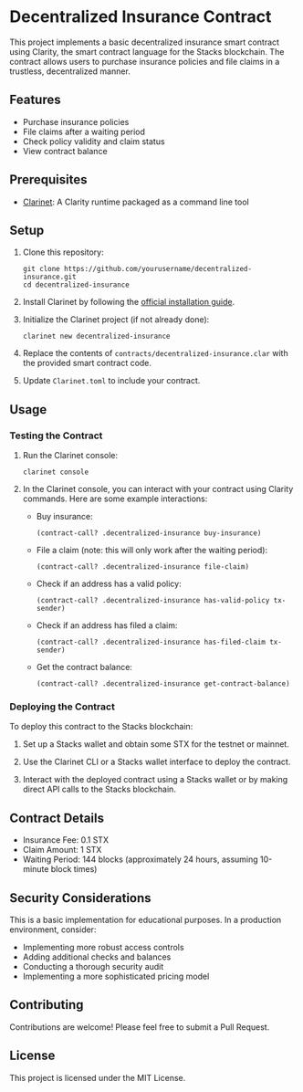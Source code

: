 # Decentralized Insurance Contract

This project implements a basic decentralized insurance smart contract using Clarity, the smart contract language for the Stacks blockchain. The contract allows users to purchase insurance policies and file claims in a trustless, decentralized manner.

## Features

- Purchase insurance policies
- File claims after a waiting period
- Check policy validity and claim status
- View contract balance

## Prerequisites

- [Clarinet](https://github.com/hirosystems/clarinet): A Clarity runtime packaged as a command line tool

## Setup

1. Clone this repository:
   ```
   git clone https://github.com/yourusername/decentralized-insurance.git
   cd decentralized-insurance
   ```

2. Install Clarinet by following the [official installation guide](https://github.com/hirosystems/clarinet#installation).

3. Initialize the Clarinet project (if not already done):
   ```
   clarinet new decentralized-insurance
   ```

4. Replace the contents of `contracts/decentralized-insurance.clar` with the provided smart contract code.

5. Update `Clarinet.toml` to include your contract.

## Usage

### Testing the Contract

1. Run the Clarinet console:
   ```
   clarinet console
   ```

2. In the Clarinet console, you can interact with your contract using Clarity commands. Here are some example interactions:

   - Buy insurance:
     ```clarity
     (contract-call? .decentralized-insurance buy-insurance)
     ```

   - File a claim (note: this will only work after the waiting period):
     ```clarity
     (contract-call? .decentralized-insurance file-claim)
     ```

   - Check if an address has a valid policy:
     ```clarity
     (contract-call? .decentralized-insurance has-valid-policy tx-sender)
     ```

   - Check if an address has filed a claim:
     ```clarity
     (contract-call? .decentralized-insurance has-filed-claim tx-sender)
     ```

   - Get the contract balance:
     ```clarity
     (contract-call? .decentralized-insurance get-contract-balance)
     ```

### Deploying the Contract

To deploy this contract to the Stacks blockchain:

1. Set up a Stacks wallet and obtain some STX for the testnet or mainnet.

2. Use the Clarinet CLI or a Stacks wallet interface to deploy the contract.

3. Interact with the deployed contract using a Stacks wallet or by making direct API calls to the Stacks blockchain.

## Contract Details

- Insurance Fee: 0.1 STX
- Claim Amount: 1 STX
- Waiting Period: 144 blocks (approximately 24 hours, assuming 10-minute block times)

## Security Considerations

This is a basic implementation for educational purposes. In a production environment, consider:

- Implementing more robust access controls
- Adding additional checks and balances
- Conducting a thorough security audit
- Implementing a more sophisticated pricing model

## Contributing

Contributions are welcome! Please feel free to submit a Pull Request.

## License

This project is licensed under the MIT License.